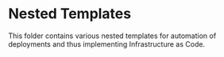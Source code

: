 # Nested Templates

This folder contains various nested templates for automation of deployments and thus implementing Infrastructure as Code.